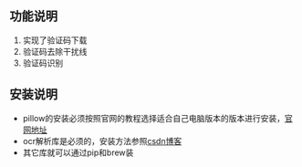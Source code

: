 ## 功能说明
1. 实现了验证码下载
2. 验证码去除干扰线
3. 验证码识别

## 安装说明
* pillow的安装必须按照官网的教程选择适合自己电脑版本的版本进行安装，[官网地址](https://pillow.readthedocs.io/en/5.1.x/installation.html)
* ocr解析库是必须的，安装方法参照[csdn博客](https://blog.csdn.net/u010670689/article/details/78374623)
* 其它库就可以通过pip和brew装